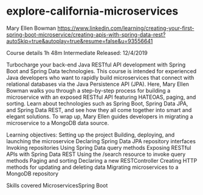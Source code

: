 # explore-california-microservices


Mary Ellen Bowman
https://www.linkedin.com/learning/creating-your-first-spring-boot-microservice/creating-apis-with-spring-data-rest?autoSkip=true&autoplay=true&resume=false&u=93556641


Course details
1h 48m
Intermediate
Released: 12/4/2019

Turbocharge your back-end Java RESTful API development with Spring Boot and Spring Data technologies. This course is intended for experienced Java developers who want to rapidly build microservices that connect with relational databases via the Java Persistence API (JPA). Here, Mary Ellen Bowman walks you through a step-by-step process for building a microservice with an exposed RESTful API featuring HATEOAS, paging, and sorting. Learn about technologies such as Spring Boot, Spring Data JPA, and Spring Data REST, and see how they all come together into smart and elegant solutions. To wrap up, Mary Ellen guides developers in migrating a microservice to a MongoDB data source.

Learning objectives:
Setting up the project
Building, deploying, and launching the microservice
Declaring Spring Data JPA repository interfaces
Invoking repositories
Using Spring Data query methods
Exposing RESTful APIs with Spring Data REST
Using the /search resource to invoke query methods
Paging and sorting
Declaring a new RESTController
Creating HTTP methods for updating and deleting data
Migrating microservices to a MongoDB repository

Skills covered
MicroservicesSpring Boot
